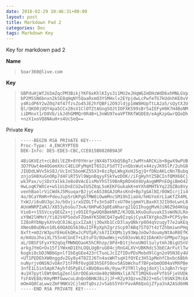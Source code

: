 ```yaml
---
date: 2016-02-29 10:46:31+00:00
layout: post
title: Markdown Pad 2
categories: Doc
tags: Markdown Key
---
```


Key for markdown pad 2

**Name**
> `Soar360@live.com`

**Key**
> `GBPduHjWfJU1mZqcPM3BikjYKF6xKhlKIys3i1MU2eJHqWGImDHzWdD6xhMNLGVpbP2M5SN6bnxn2kSE8qHqNY5QaaRxmO3YSMHxlv2EYpjdwLcPwfeTG7kUdnhKE0vVy4RidP6Y2wZ0q74f47fzsZo45JE2hfQBFi2O9Jldjp1mW8HUpTtLA2a5/sQytXJUQl/QKO0jUQY4pa5CCx20sV1ClOTZtAGngSOJtIOFXK599sBr5aIEFyH0K7H4BoNMiiDMnxt1rD8Vb/ikJdhGMMQr0R4B+L3nWU97eaVPTRKfWGDE8/eAgKzpGwrQQoDh+nzX1xoVQ8NAuH+s4UcSeQ==`

Private Key
>     -----BEGIN RSA PRIVATE KEY-----
>     Proc-Type: 4,ENCRYPTED
>     DEK-Info: DES-EDE3-CBC,CCE015B0820B9A3F
>     
>     4BiGKVEzt+cLBdilEZR+8Y0YHrarjNX4bT5XbQ5BgTcJwMYnARCKib+BgwX9wPUB
>     3D7PUwt4m4OGemXXcC4ELUFyMqHIT6SILFSdTTIvnQbsWutx44zyJK9SlP/2uhG8
>     JIUDdLWVv5kS8J/UcInC5bomKZ5SX3+0ziRpLWkgXoHJ5gjQ+fDNzAKLcNn7Bubq
>     znjoSH8XuGnORp7d4FiRT5Vl9WpnBqyyFSkYwzDOK//iFgHyhYZ5BCInfQMX66Cj
>     wk3Pax/ujSDzYalkkJe8o8VAcEisMoYhSTS9BnRpROn6V4UyAugWMPnEOgiBmO42
>     HwLoqK7WXCe+wS1UiDnECU2wIU5Z8qL5oKEKFGukakK+mYXh8MHTkYq2ZQZBo8Vy
>     venhBaolrViCWdkJ5MsuqarBJjyCeAS38GAJURxsKnd+Bp7gGAlNI/0OWIcrjIi4
>     4o/0CaYRHR+PdeuJup5rUKPgGfMW0iOwmMncSM19hIiaU4/hHGYeXrL1aKfZX4ML
>     YxWJ/i6u8U3gcJo/bOvjirxUZOLTfv3n5aDTcxU70ejgmmYLBaxKt32Ib9oLwnL8
>     AUnWNRPZaNJ/X853ybsGu73vA/6HPw63g0EaNharg21Q1IhuggMvHJiN6Z9d4KGg
>     Vio6++15SVcsyQEGZx+jjv95IEfgwUQXBmkNRZ/KJQQLkKuOuXuvakI5sWdNJLRo
>     xY9W2lHMnY/Yi82V4P5odxFZOmAYK5DHCQ47gw9IzqGjCyxATAYgkoZR+PCP5y9n
>     IZ8oRYbNpykXVvQC0JALgixIZaAjj30wXb1CcD3layQNkrp0O4qVzuqyT7e2aKEq
>     XNeoB0uDNvn10L60QAOG5630uIIFRyXphZgrzScp97ABq7STQ7t4zTZhbmiwnPHq
>     8xft+mO2rW3puYEHoEkQKwJcPUTpR/s67IIXQMs1y93WpJoOw7doumyNtAoR8EfK
>     m/H4UoJhoiXL755n4CGnET+LEtuFO/0UwdWxj+u503ovWL021DAnKhrGPMpo73ga
>     aL/OBSFSFyxY92qGqfMWNQOaoK5hCRhzp/8Pd+B1tjhnxUNOl1ulytmhJBigU5nV
>     arkgJYmG+Ox15f1YWxmD1EhLOQLUgBruG04cjRnG4LXV+UBKRdcS3bECArFutlTw
>     6ogbi8cbDJNBbGpnlfIbEgGEe423rCTuoLJcIZfIDvPDsMobd9lCgn2o95N3Ey4U
>     +UT1PEDEhXW0nggdvZGy8y4T0ZIJ6Tn4asWHTsqH1fQYEz3H51pMehfCbxbc6Bbh
>     nuNyrjv0NSNJvOAn71tFPRf6vgO83h5EFS0ov5ASbWchuf7BFpebmOO04aVMXPBe
>     3nfE1L5in5ApK7AyhfdSPpELCxBUQ0av4k/0yw/P2TRllybgjdoXjlsJqBn7rkqr
>     4u1H7pytlEWt0mSgZenlGXrOOEaknUe40z9BHNxliA7ET1MQk6veFVfbSFjeVUDk
>     fsFAVE88/KHyMMfGwwcuLdnQnOBHNJ8iJjJF+RZy93QzveZB22+m5cl9SNXIMcEA
>     mOm4Q8CaLwwzZmF9NKV2CjlmUTqOszJv5abS5YdrPavAR6QxGjZfya3nA2ASd6HN
>     -----END RSA PRIVATE KEY-----